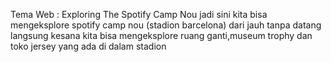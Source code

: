 Tema Web : Exploring The Spotify Camp Nou
jadi sini kita bisa mengeksplore spotify camp nou (stadion barcelona) dari jauh tanpa datang langsung kesana
kita bisa mengeksplore ruang ganti,museum trophy dan toko jersey yang ada di dalam stadion
